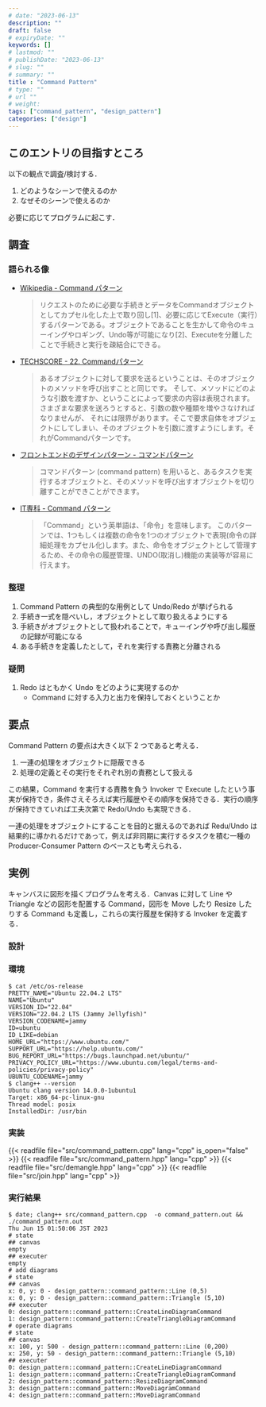 ```yaml
---
# date: "2023-06-13"
description: ""
draft: false
# expiryDate: ""
keywords: []
# lastmod: ""
# publishDate: "2023-06-13"
# slug: ""
# summary: ""
title : "Command Pattern"
# type: ""
# url ""
# weight: 
tags: ["command_pattern", "design_pattern"]
categories: ["design"]
---
```


## このエントリの目指すところ

以下の観点で調査/検討する．
1. どのようなシーンで使えるのか
1. なぜそのシーンで使えるのか

必要に応じてプログラムに起こす．

## 調査

### 語られる像

- [Wikipedia - Command パターン](https://ja.wikipedia.org/wiki/Command_%E3%83%91%E3%82%BF%E3%83%BC%E3%83%B3)
    > リクエストのために必要な手続きとデータをCommandオブジェクトとしてカプセル化した上で取り回し[1]、必要に応じてExecute（実行）するパターンである。オブジェクトであることを生かして命令のキューイングやロギング、Undo等が可能になり[2]、Executeを分離したことで手続きと実行を疎結合にできる。 
- [TECHSCORE - 22. Commandパターン](https://www.techscore.com/tech/DesignPattern/Command)
    > あるオブジェクトに対して要求を送るということは、そのオブジェクトのメソッドを呼び出すことと同じです。 そして、メソッドにどのような引数を渡すか、ということによって要求の内容は表現されます。さまざまな要求を送ろうとすると、引数の数や種類を増やさなければなりませんが、 それには限界があります。そこで要求自体をオブジェクトにしてしまい、そのオブジェクトを引数に渡すようにします。それがCommandパターンです。
- [フロントエンドのデザインパターン - コマンドパターン](https://zenn.dev/morinokami/books/learning-patterns-1/viewer/command-pattern)
    > コマンドパターン (command pattern) を用いると、あるタスクを実行するオブジェクトと、そのメソッドを呼び出すオブジェクトを切り離すことができことができます。
- [IT専科 - Command パターン](https://www.itsenka.com/contents/development/designpattern/command.html)
    > 「Command」という英単語は、「命令」を意味します。
    > このパターンでは、1つもしくは複数の命令を1つのオブジェクトで表現(命令の詳細処理をカプセル化)します。また、命令をオブジェクトとして管理するため、その命令の履歴管理、UNDO(取消し)機能の実装等が容易に行えます。

### 整理

1. Command Pattern の典型的な用例として Undo/Redo が挙げられる
1. 手続き一式を隠ぺいし，オブジェクトとして取り扱えるようにする
1. 手続きがオブジェクトとして扱われることで，キューイングや呼び出し履歴の記録が可能になる
1. ある手続きを定義したとして，それを実行する責務と分離される

### 疑問

1. Redo はともかく Undo をどのように実現するのか
   - Command に対する入力と出力を保持しておくということか

## 要点

Command Pattern の要点は大きく以下 2 つであると考える．

1. 一連の処理をオブジェクトに隠蔽できる
2. 処理の定義とその実行をそれぞれ別の責務として扱える

この結果，Command を実行する責務を負う Invoker で Execute したという事実が保持でき，条件さえそろえば実行履歴やその順序を保持できる．実行の順序が保持できていれば工夫次第で Redo/Undo も実現できる．

一連の処理をオブジェクトにすることを目的と据えるのであれば Redu/Undo は結果的に導かれるだけであって，例えば非同期に実行するタスクを積む一種の Producer-Consumer Pattern のベースとも考えられる．

## 実例

キャンバスに図形を描くプログラムを考える．Canvas に対して Line や Triangle などの図形を配置する Command，図形を Move したり Resize したりする Command も定義し，これらの実行履歴を保持する Invoker を定義する．

### 設計

### 環境

```
$ cat /etc/os-release 
PRETTY_NAME="Ubuntu 22.04.2 LTS"
NAME="Ubuntu"
VERSION_ID="22.04"
VERSION="22.04.2 LTS (Jammy Jellyfish)"
VERSION_CODENAME=jammy
ID=ubuntu
ID_LIKE=debian
HOME_URL="https://www.ubuntu.com/"
SUPPORT_URL="https://help.ubuntu.com/"
BUG_REPORT_URL="https://bugs.launchpad.net/ubuntu/"
PRIVACY_POLICY_URL="https://www.ubuntu.com/legal/terms-and-policies/privacy-policy"
UBUNTU_CODENAME=jammy
$ clang++ --version
Ubuntu clang version 14.0.0-1ubuntu1
Target: x86_64-pc-linux-gnu
Thread model: posix
InstalledDir: /usr/bin
```

### 実装

{{< readfile file="src/command_pattern.cpp" lang="cpp" is_open="false" >}}
{{< readfile file="src/command_pattern.hpp" lang="cpp" >}}
{{< readfile file="src/demangle.hpp" lang="cpp" >}}
{{< readfile file="src/join.hpp" lang="cpp" >}}

### 実行結果

```
$ date; clang++ src/command_pattern.cpp  -o command_pattern.out && ./command_pattern.out
Thu Jun 15 01:50:06 JST 2023
# state
## canvas
empty
## executer
empty
# add diagrams
# state
## canvas
x: 0, y: 0 - design_pattern::command_pattern::Line (0,5)
x: 0, y: 0 - design_pattern::command_pattern::Triangle (5,10)
## executer
0: design_pattern::command_pattern::CreateLineDiagramCommand
1: design_pattern::command_pattern::CreateTriangleDiagramCommand
# operate diagrams
# state
## canvas
x: 100, y: 500 - design_pattern::command_pattern::Line (0,200)
x: 250, y: 50 - design_pattern::command_pattern::Triangle (5,10)
## executer
0: design_pattern::command_pattern::CreateLineDiagramCommand
1: design_pattern::command_pattern::CreateTriangleDiagramCommand
2: design_pattern::command_pattern::ResizeDiagramCommand
3: design_pattern::command_pattern::MoveDiagramCommand
4: design_pattern::command_pattern::MoveDiagramCommand
```
